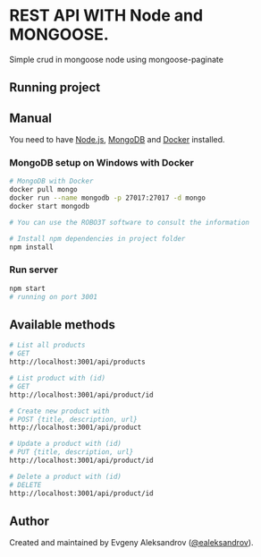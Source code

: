 # REST API WITH Node and MONGOOSE.
Simple crud in mongoose node using mongoose-paginate

## Running project

## Manual

You need to have [Node.js](https://nodejs.org), [MongoDB](https://www.mongodb.com) and [Docker](https://docs.docker.com) installed.

### MongoDB setup on Windows with Docker

```sh
# MongoDB with Docker
docker pull mongo
docker run --name mongodb -p 27017:27017 -d mongo
docker start mongodb

# You can use the ROBO3T software to consult the information 

```

```sh
# Install npm dependencies in project folder
npm install
```

### Run server

```sh
npm start
# running on port 3001
```

## Available methods

```sh
# List all products
# GET
http://localhost:3001/api/products

# List product with (id)
# GET
http://localhost:3001/api/product/id

# Create new product with
# POST {title, description, url}
http://localhost:3001/api/product

# Update a product with (id)
# PUT {title, description, url}
http://localhost:3001/api/product/id

# Delete a product with (id)
# DELETE 
http://localhost:3001/api/product/id
```

## Author

Created and maintained by Evgeny Aleksandrov ([@ealeksandrov](https://twitter.com/ealeksandrov)).
